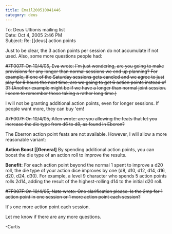 ```yaml
---
title: Email200510041446
category: deus
---
```

To: Deus Ultionis mailing list
<br>Date: Oct 4, 2005 2:46 PM
<br>Subject: Re: [[deus] action points

Just to be clear, the 3 action points per session do not accumulate if not used. Also, some more questions people had:

~~#7F007F:On 10/4/05, Eva wrote:
I'm just wondering, are you going to make provisions for any longer than normal sessions we end up planning? For example, if one of the Saturday sessions gets cancled and we agree to just play for 8 hours the next time, are we going to get 6 action points instead of 3?
(Another example might be if we have a longer than normal joint session. I seem to remember those taking a rather long time.)~~

I will not be granting additional action points, even for longer sessions. If people want more, they can buy 'em!

~~#7F007F:On 10/4/05, Allen wrote:
are you allowing the feats that let you increase the
die type from d6 to d8, as found in Eberon?~~

The Eberron action point feats are not available. However, I will allow a more reasonable variant:

__Action Boost [[General]__
By spending additional action points, you can boost the die type of an action roll to improve the results.

__Benefit:__ For each action point beyond the normal 1 spent to improve a d20 roll, the die type of your action dice improves by one (d8, d10, d12, d14, d16, d20, d24, d30). For example, a level 9 character who spends 5 action points rolls 2d14, adding the result of the highest-rolling d14 to the initial d20 roll.

~~#7F007F:On 10/4/05, Nate wrote:
One clarification please.  Is the 2mp for 1 action point in one session or 1 more action point each session?~~

It's one more action point each session.

Let me know if there are any more questions.

-Curtis
